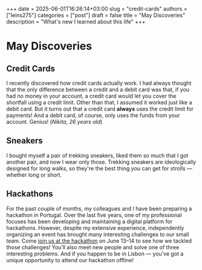 +++ 
date        = 2025-06-01T16:26:14+03:00
slug        = "credit-cards"
authors     = ["leins275"]
categories  = ["post"]
draft       = false
title       = "May Discoveries"
description = "What's new I learned about this life"
+++

# May Discoveries

## Credit Cards

I recently discovered how credit cards actually work. I had always thought that the only difference between a credit and a debit card was that, if you had no money in your account, a credit card would let you cover the shortfall using a credit limit. Other than that, I assumed it worked just like a debit card. But it turns out that a credit card **always** uses the credit limit for payments! And a debit card, of course, only uses the funds from your account. Genius! (*Nikita, 26 years old*)

## Sneakers

I bought myself a pair of trekking sneakers, liked them so much that I got another pair, and now I wear only those. Trekking sneakers are ideologically designed for long walks, so they're the best thing you can get for strolls — whether long or short.

## Hackathons

For the past couple of months, my colleagues and I have been preparing a hackathon in Portugal. Over the last five years, one of my professional focuses has been developing and maintaining a digital platform for hackathons. However, despite my extensive experience, independently organizing an event has brought many interesting challenges to our small team.
Come [join us at the hackathon](https://l.xthon.eu/) on June 13–14 to see how we tackled those challenges! You’ll also meet new people and solve one of three interesting problems. And if you happen to be in Lisbon — you’ve got a unique opportunity to attend our hackathon offline!
